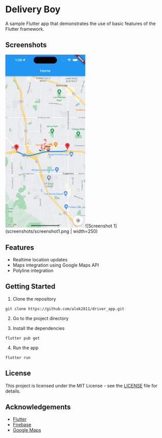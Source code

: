 # Delivery Boy

A sample Flutter app that demonstrates the use of basic features of the Flutter framework.

## Screenshots

<img src="screenshots/screenshot1.png" width="250">![Screenshot 1](screenshots/screenshot1.png | width=250) 


## Features
- Realtime location updates
- Maps integration using Google Maps API
- Polyline integration


## Getting Started

1. Clone the repository
```
git clone https://github.com/alok2811/driver_app.git
```

2. Go to the project directory

3. Install the dependencies
```
flutter pub get
```
4. Run the app
```
flutter run
```

## License
This project is licensed under the MIT License - see the [LICENSE](LICENSE) file for details.

## Acknowledgements
* [Flutter](https://flutter.dev/)
* [Firebase](https://firebase.google.com/)
* [Google Maps](https://developers.google.com/maps)
